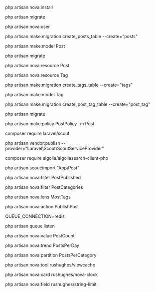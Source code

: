 php artisan nova:install

php artisan migrate

php artisan nova:user


php artisan make:migration create_posts_table --create="posts"

php artisan make:model Post

php artisan migrate

php artisan nova:resource Post

php artisan nova:resource Tag

php artisan make:migration create_tags_table --create="tags"

php artisan make:model Tag

php artisan make:migration create_post_tag_table --create="post_tag"

php artisan migrate

php artisan make:policy PostPolicy -m Post

composer require laravel/scout

php artisan vendor:publish --provider="Laravel\Scout\ScoutServiceProvider"

composer require algolia/algoliasearch-client-php

php artisan scout:import "App\Post"

php artisan nova:filter PostPublished

php artisan nova:filter PostCategories

php artisan nova:lens MostTags

php artisan nova:action PublishPost

QUEUE_CONNECTION=redis

php artisan queue:listen

php artisan nova:value PostCount

php artisan nova:trend PostsPerDay

php artisan nova:partition PostsPerCategory

php artisan nova:tool rushughes/viewcache

php artisan nova:card rushughes/nova-clock

php artisan nova:field rushughes/string-limit
